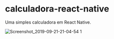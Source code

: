 # calculadora-react-native
Uma simples calculadora em React Native.

![Screenshot_2019-09-21-21-04-54 1](https://user-images.githubusercontent.com/20955624/65380565-5b918c00-dcb4-11e9-98fe-bd6d1a7e98ab.png)
